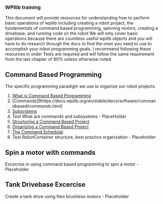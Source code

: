 ### WPIlib training
This document will provide resources for understanding how to perform basic operations of wpilib including creating a robot project, the fundamentals of command based programming, spinning motors, creating a drivebase, and running code on the robot
We will only cover basic operations because there are countless useful wpilib objects and you will have to do research through the docs to find the  ones you need to use to accomplish your robot programming goals. 
I recommend following these resources in order
Tests are required and will follow the same requirement from the last chapter of 80% unless otherwise noted. 

## Command Based Programming
The specific programming paradigm we use to organize our robot projects.

1. [What is Command Based Programming](https://docs.wpilib.org/en/stable/docs/software/commandbased/what-is-command-based.html)
2. [Commands]9https://docs.wpilib.org/en/stable/docs/software/commandbased/commands.html)
3. [Subsystems](https://docs.wpilib.org/en/stable/docs/software/commandbased/subsystems.html)
4. Test What are commands and subsystems - PlaceHolder
5. [Structuring a Command Based Project](https://docs.wpilib.org/en/stable/docs/software/commandbased/structuring-command-based-project.html)
6. [Organizing a Command Based Project](https://docs.wpilib.org/en/stable/docs/software/commandbased/organizing-command-based.html)
7. [The Command Schedular](https://docs.wpilib.org/en/stable/docs/software/commandbased/command-scheduler.html)
8. Test RobotContainer structure, best practice organization - Placeholder

## Spin a motor with commands
Excercise in using command based programming to spin a motor - Placeholder

## Tank Drivebase Excercise
Create a tank drive using Neo brushless motors - Placeholder
